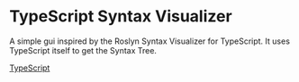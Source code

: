 TypeScript Syntax Visualizer
==========================

A simple gui inspired by the Roslyn Syntax Visualizer for TypeScript.
It uses TypeScript itself to get the Syntax Tree.


[TypeScript](http://www.typescriptlang.org/)
